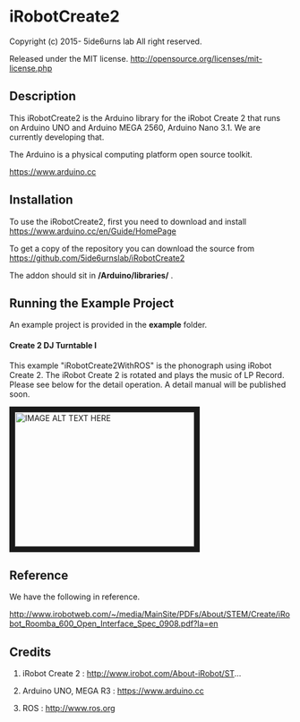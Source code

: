 # iRobotCreate2
Copyright (c) 2015- 5ide6urns lab All right reserved. 

Released under the MIT license. 
http://opensource.org/licenses/mit-license.php


## Description
This iRobotCreate2 is the Arduino library for the iRobot Create 2 that runs on Arduino UNO and Arduino MEGA 2560, Arduino Nano 3.1. We are currently developing that.

The Arduino is a physical computing platform open source toolkit.

https://www.arduino.cc


## Installation
To use the iRobotCreate2, first you need to download and install
https://www.arduino.cc/en/Guide/HomePage

To get a copy of the repository you can download the source from
https://github.com/5ide6urnslab/iRobotCreate2

The addon should sit in **/Arduino/libraries/** .

## Running the Example Project
An example project is provided in the **example** folder.

#### Create 2 DJ Turntable I
This example "iRobotCreate2WithROS" is the phonograph using iRobot Create 2. The iRobot Create 2 is rotated and plays the music of LP Record. Please see below for the detail operation. A detail manual will be published soon.

<a href="http://www.youtube.com/watch?feature=player_embedded&v=TV7yp2ephXI
" target="_blank"><img src="http://img.youtube.com/vi/TV7yp2ephXI/0.jpg" 
alt="IMAGE ALT TEXT HERE" width="320" height="240" border="10" /></a>

## Reference
We have the following in reference. 

http://www.irobotweb.com/~/media/MainSite/PDFs/About/STEM/Create/iRobot_Roomba_600_Open_Interface_Spec_0908.pdf?la=en

## Credits
1) iRobot Create 2 : http://www.irobot.com/About-iRobot/ST...

2) Arduino UNO, MEGA R3 : https://www.arduino.cc

3) ROS : http://www.ros.org
